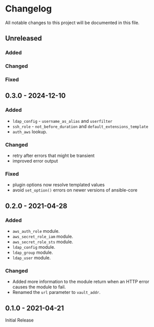 # Changelog
All notable changes to this project will be documented in this file.

## Unreleased

### Added

### Changed

### Fixed

## 0.3.0 - 2024-12-10

### Added
- `ldap_config` - `username_as_alias` and `userfilter`
- `ssh_role` - `not_before_duration` and `default_extensions_template`
- `auth_aws` lookup.

### Changed
- retry after errors that might be transient
- improved error output

### Fixed
- plugin options now resolve templated values
- avoid `set_option()` errors on newer versions of ansible-core

## 0.2.0 - 2021-04-28

### Added
- `aws_auth_role` module.
- `aws_secret_role_iam` module.
- `aws_secret_role_sts` module.
- `ldap_config` module.
- `ldap_group` module.
- `ldap_user` module.

### Changed
- Added more information to the module return when an HTTP error causes the
  module to fail.
- Renamed the `url` parameter to `vault_addr`.

## 0.1.0 - 2021-04-21

Initial Release
